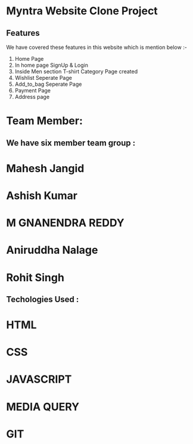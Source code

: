 # Myntra Website Clone Project

## Features

We have covered these features in this website which is mention below :-

1. Home Page
2. In home page SignUp & Login
3. Inside Men section T-shirt Category Page created
4. Wishlist Seperate Page
5. Add_to_bag Seperate Page
6. Payment Page
7. Address page

# Team Member:

## We have six member team group :

# Mahesh Jangid

# Ashish Kumar

# M GNANENDRA REDDY

# Aniruddha Nalage

# Rohit Singh

## Techologies Used :

# HTML

# CSS

# JAVASCRIPT

# MEDIA QUERY

# GIT
